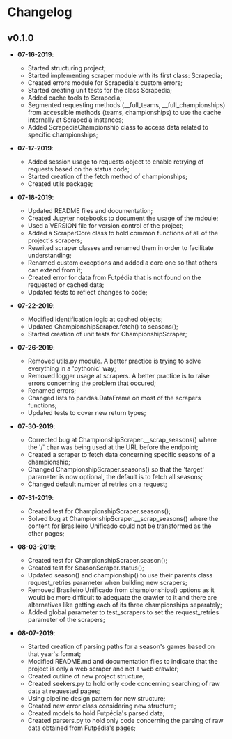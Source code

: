 Changelog
=========

## v0.1.0

* __07-16-2019__:
	* Started structuring project;
	* Started implementing scraper module with its first class: Scrapedia;
	* Created errors module for Scrapedia's custom errors;
	* Started creating unit tests for the class Scrapedia;
	* Added cache tools to Scrapedia;
	* Segmented requesting methods (\_\_full_teams, \_\_full_championships) from accessible methods (teams, championships) to use the cache internally at Scrapedia instances;
	* Added ScrapediaChampionship class to access data related to specific championships;

* __07-17-2019__:
	* Added session usage to requests object to enable retrying of requests based on the status code;
	* Started creation of the fetch method of championships;
	* Created utils package;

* __07-18-2019__:
	* Updated README files and documentation;
	* Created Jupyter notebooks to document the usage of the mdoule;
	* Used a VERSION file for version control of the project;
	* Added a ScraperCore class to hold common functions of all of the project's scrapers;
	* Rewrited scraper classes and renamed them in order to facilitate understanding;
	* Renamed custom exceptions and added a core one so that others can extend from it;
	* Created error for data from Futpédia that is not found on the requested or cached data;
	* Updated tests to reflect changes to code;

* __07-22-2019__:
	* Modified identification logic at cached objects;
	* Updated ChampionshipScraper.fetch() to seasons();
	* Started creation of unit tests for ChampionshipScraper;

* __07-26-2019__:
	* Removed utils.py module. A better practice is trying to solve everything in a 'pythonic' way;
	* Removed logger usage at scrapers. A better practice is to raise errors concerning the problem that occured;
	* Renamed errors;
	* Changed lists to pandas.DataFrame on most of the scrapers functions;
	* Updated tests to cover new return types;

* __07-30-2019__:
	* Corrected bug at ChampionshipScraper.\_\_scrap_seasons() where the '/' char was being used at the URL before the endpoint;
	* Created a scraper to fetch data concerning specific seasons of a championship;
	* Changed ChampionshipScraper.seasons() so that the 'target' parameter is now optional, the default is to fetch all seasons;
	* Changed default number of retries on a request;

* __07-31-2019__:
	* Created test for ChampionshipScraper.seasons();
	* Solved bug at ChampionshipScraper.\_\_scrap_seasons() where the content for Brasileiro Unificado could not be transformed as the other pages;

* __08-03-2019__:
	* Created test for ChampionshipScraper.season();
	* Created test for SeasonScraper.status();
	* Updated season() and championship() to use their parents class request_retries parameter when building new scrapers;
	* Removed Brasileiro Unificado from championships() options as it would be more difficult to adequate the crawler to it and there are alternatives like getting each of its three championships separately;
	* Added global parameter to test_scrapers to set the request_retries parameter of the scrapers;

* __08-07-2019__:
	* Started creation of parsing paths for a season's games based on that year's format;
	* Modified README.md and documentation files to indicate that the project is only a web scraper and not a web crawler; 
	* Created outline of new project structure;
	* Created seekers.py to hold only code concerning searching of raw data at requested pages;
	* Using pipeline design pattern for new structure;
	* Created new error class considering new structure;
	* Created models to hold Futpédia's parsed data;
	* Created parsers.py to hold only code concerning the parsing of raw data obtained from Futpédia's pages;

